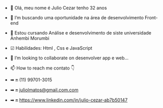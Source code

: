 - 👋 Olá, meu nome é Julio Cezar tenho 32 anos
- 👀 I’m buscando uma oportunidade na área de desenvolvimento Front-end
- 🌱 Estou cursando Análise e desenvolvimento de siste universidade Anhembi Morumbi 
- ☑ Habilidades: Html , Css e JavaScript
- 💞️ I’m looking to collaborate on desenvolver app e web...
- 📫 How to reach me contato 👇

- ➡ 🔛 (11) 99701-3015

- ➡ 🔛 juliolmatos@gmail.com.com

- ➡ 🔛 https://www.linkedin.com/in/julio-cezar-ab7b50147

<!---
JULIO-Cezarr/JULIO-Cezarr is a ✨ special ✨ repository because its `README.md` (this file) appears on your GitHub profile.
You can click the Preview link to take a look at your changes.
--->
